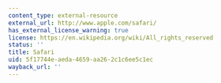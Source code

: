 ```yaml
---
content_type: external-resource
external_url: http://www.apple.com/safari/
has_external_license_warning: true
license: https://en.wikipedia.org/wiki/All_rights_reserved
status: ''
title: Safari
uid: 5f17744e-aeda-4659-aa26-2c1c6ee5c1ec
wayback_url: ''
---
```

